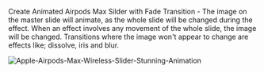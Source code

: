 Create Animated Airpods Max Silder with Fade Transition - The image on the master slide will animate, as the whole slide will be changed during the effect.  When an effect involves any movement of the whole slide, the image will be changed.  Transitions where the image won't appear to change are effects like; dissolve, iris and blur.

![Apple-Airpods-Max-Wireless-Slider-Stunning-Animation](https://github.com/user-attachments/assets/64c3e4d6-bd5e-40f1-817b-1fc3ee05147f)
